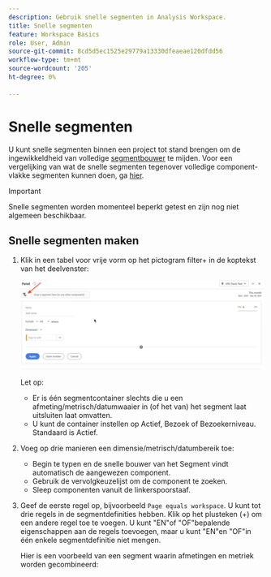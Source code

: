 ```yaml
---
description: Gebruik snelle segmenten in Analysis Workspace.
title: Snelle segmenten
feature: Workspace Basics
role: User, Admin
source-git-commit: 8cd5d5ec1525e29779a13330dfeaeae120dfdd56
workflow-type: tm+mt
source-wordcount: '205'
ht-degree: 0%

---
```



# Snelle segmenten

U kunt snelle segmenten binnen een project tot stand brengen om de ingewikkeldheid van volledige [segmentbouwer](/help/components/segmentation/segmentation-workflow/seg-build.md) te mijden. Voor een vergelijking van wat de snelle segmenten tegenover volledige component-vlakke segmenten kunnen doen, ga [hier](/help/analyze/analysis-workspace/components/segments/t-freeform-project-segment.md).

>[!IMPORTANT]
> Snelle segmenten worden momenteel beperkt getest en zijn nog niet algemeen beschikbaar.

## Snelle segmenten maken

1. Klik in een tabel voor vrije vorm op het pictogram filter+ in de koptekst van het deelvenster:

   ![](assets/quick-seg1.png)

   Let op:

   - Er is één segmentcontainer slechts die u een afmeting/metrisch/datumwaaier in (of het van) het segment laat uitsluiten laat omvatten.
   - U kunt de container instellen op Actief, Bezoek of Bezoekerniveau. Standaard is Actief.

1. Voeg op drie manieren een dimensie/metrisch/datumbereik toe:

   - Begin te typen en de snelle bouwer van het Segment vindt automatisch de aangewezen component.
   - Gebruik de vervolgkeuzelijst om de component te zoeken.
   - Sleep componenten vanuit de linkerspoorstaaf.

1. Geef de eerste regel op, bijvoorbeeld `Page equals workspace`. U kunt tot drie regels in de segmentdefinities hebben. Klik op het plusteken (+) om een andere regel toe te voegen. U kunt &quot;EN&quot;of &quot;OF&quot;bepalende eigenschappen aan de regels toevoegen, maar u kunt &quot;EN&quot;en &quot;OF&quot;in één enkele segmentdefinitie niet mengen.

   Hier is een voorbeeld van een segment waarin afmetingen en metriek worden gecombineerd:

